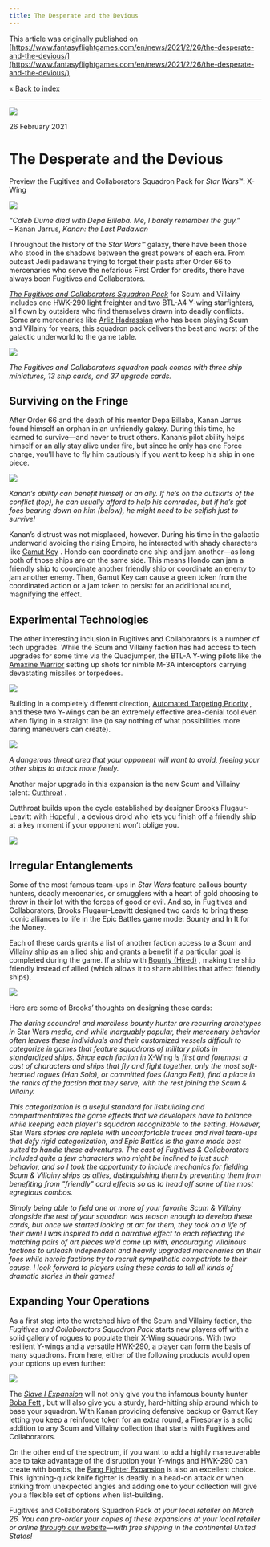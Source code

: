 ```yaml
---
title: The Desperate and the Devious
---
```


This article was originally published on [https://www.fantasyflightgames.com/en/news/2021/2/26/the-desperate-and-the-devious/](https://www.fantasyflightgames.com/en/news/2021/2/26/the-desperate-and-the-devious/)

&laquo; [Back to index](../index.md)

---

![](3ff7f5272f47a76eb816d7182950aaae.jpg)

26 February 2021

The Desperate and the Devious
=============================

Preview the Fugitives and Collaborators Squadron Pack for _Star Wars_™: X-Wing

![](a7321e0ddc983ef9d5113dbbe37b26b0.png)

_“Caleb Dume died with Depa Billaba. Me, I barely remember the guy.”_  
– Kanan Jarrus, _Kanan: the Last Padawan_

Throughout the history of the _Star Wars™_ galaxy, there have been those who stood in the shadows between the great powers of each era. From outcast Jedi padawans trying to forget their pasts after Order 66 to mercenaries who serve the nefarious First Order for credits, there have always been Fugitives and Collaborators.

_[The Fugitives and Collaborators Squadron Pack](https://www.fantasyflightgames.com/en/products/x-wing-second-edition/products/fugitives-and-collaborators-squadron-pack/)_ for Scum and Villainy includes one HWK-290 light freighter and two BTL-A4 Y-wing starfighters, all flown by outsiders who find themselves drawn into deadly conflicts. Some are mercenaries like [Arliz Hadrassian](6562470387fe71eacff05291aa086e1a.png) who has been playing Scum and Villainy for years, this squadron pack delivers the best and worst of the galactic underworld to the game table.

![](210e5b8df3f527ed66c4a417a82ac346.png)

_The Fugitives and Collaborators squadron pack comes with three ship miniatures, 13 ship cards, and 37 upgrade cards._

Surviving on the Fringe
-----------------------

After Order 66 and the death of his mentor Depa Billaba, Kanan Jarrus found himself an orphan in an unfriendly galaxy. During this time, he learned to survive—and never to trust others. Kanan’s pilot ability helps himself or an ally stay alive under fire, but since he only has one Force charge, you’ll have to fly him cautiously if you want to keep his ship in one piece.

![](2e3e303eb0c767afcc6a9cc0699c2f73.jpg)

_Kanan’s ability can benefit himself or an ally. If he’s on the outskirts of the conflict (top), he can usually afford to help his comrades, but if he’s got foes bearing down on him (below), he might need to be selfish just to survive!_

Kanan’s distrust was not misplaced, however. During his time in the galactic underworld avoiding the rising Empire, he interacted with shady characters like [Gamut Key](fba1b8a4f15bb7acb8ce4e83be04708d.png) . Hondo can coordinate one ship and jam another—as long both of those ships are on the same side. This means Hondo can jam a friendly ship to coordinate another friendly ship or coordinate an enemy to jam another enemy. Then, Gamut Key can cause a green token from the coordinated action or a jam token to persist for an additional round, magnifying the effect.

Experimental Technologies
-------------------------

The other interesting inclusion in Fugitives and Collaborators is a number of tech upgrades. While the Scum and Villainy faction has had access to tech upgrades for some time via the Quadjumper, the BTL-A Y-wing pilots like the [Amaxine Warrior](474bc60755172f34edaa898be5e0aab4.png) setting up shots for nimble M-3A interceptors carrying devastating missiles or torpedoes.

![](b410ffffd3fb8193f24acf5309cfa57c.jpg)

Building in a completely different direction, [Automated Targeting Priority](62d11a14c65d610a457e29c71343cf80.png) , and these two Y-wings can be an extremely effective area-denial tool even when flying in a straight line (to say nothing of what possibilities more daring maneuvers can create).

![](81fe2453b9e0c6117549626ecff9ca8c.jpg)

_A dangerous threat area that your opponent will want to avoid, freeing your other ships to attack more freely._

Another major upgrade in this expansion is the new Scum and Villainy talent: [Cutthroat](8d00f5490d6d2b0f87ad9d52a6b56c24.png) .

Cutthroat builds upon the cycle established by designer Brooks Flugaur-Leavitt with [Hopeful](d809652e471d1a5bb7cc3f3099764115.png) , a devious droid who lets you finish off a friendly ship at a key moment if your opponent won’t oblige you.

![](2103ba0241b565195b0d754cb61287b5.jpg)

Irregular Entanglements
-----------------------

Some of the most famous team-ups in _Star Wars_ feature callous bounty hunters, deadly mercenaries, or smugglers with a heart of gold choosing to throw in their lot with the forces of good or evil. And so, in Fugitives and Collaborators, Brooks Flugaur-Leavitt designed two cards to bring these iconic alliances to life in the Epic Battles game mode: Bounty and In It for the Money.

Each of these cards grants a list of another faction access to a Scum and Villainy ship as an allied ship and grants a benefit if a particular goal is completed during the game. If a ship with [Bounty (Hired)](5684feb5def1568fda240d0353a93cc0.png) , making the ship friendly instead of allied (which allows it to share abilities that affect friendly ships).

![](70349997e4226e3c8fe7fdcad1376380.png)

Here are some of Brooks’ thoughts on designing these cards:

_The daring scoundrel and merciless bounty hunter are recurring archetypes in_ Star Wars _media, and while inarguably popular, their mercenary behavior often leaves these individuals and their customized vessels difficult to categorize in games that feature squadrons of military pilots in standardized ships. Since each faction in_ X-Wing _is first and foremost a cast of characters and ships that fly and fight together, only the most soft-hearted rogues (Han Solo), or committed foes (Jango Fett), find a place in the ranks of the faction that they serve, with the rest joining the Scum & Villainy._

_This categorization is a useful standard for listbuilding and compartmentalizes the game effects that we developers have to balance while keeping each player's squadron recognizable to the setting. However,_ Star Wars _stories are replete with uncomfortable truces and rival team-ups that defy rigid categorization, and Epic Battles is the game mode best suited to handle these adventures. The cast of Fugitives & Collaborators included quite a few characters who might be inclined to just such behavior, and so I took the opportunity to include mechanics for fielding Scum & Villainy ships as allies, distinguishing them by preventing them from benefiting from "friendly" card effects so as to head off some of the most egregious combos._

_Simply being able to field one or more of your favorite Scum & Villainy alongside the rest of your squadron was reason enough to develop these cards, but once we started looking at art for them, they took on a life of their own! I was inspired to add a narrative effect to each reflecting the matching pairs of art pieces we'd come up with, encouraging villainous factions to unleash independent and heavily upgraded mercenaries on their foes while heroic factions try to recruit sympathetic compatriots to their cause. I look forward to players using these cards to tell all kinds of dramatic stories in their games!_

Expanding Your Operations
-------------------------

As a first step into the wretched hive of the Scum and Villainy faction, the _Fugitives and Collaborators Squadron Pack_ starts new players off with a solid gallery of rogues to populate their X-Wing squadrons. With two resilient Y-wings and a versatile HWK-290, a player can form the basis of many squadrons. From here, either of the following products would open your options up even further:

![](6cb09053dbcb86714ec470395f420252.png)

The _[Slave I Expansion](https://www.fantasyflightgames.com/en/products/x-wing-second-edition/products/x-wing-second-edition-slave-i-expansion-pack/)_ will not only give you the infamous bounty hunter [Boba Fett](684f6bd6f18cc4a8c204325df4bb1f7b.png) , but will also give you a sturdy, hard-hitting ship around which to base your squadron. With Kanan providing defensive backup or Gamut Key letting you keep a reinforce token for an extra round, a Firespray is a solid addition to any Scum and Villainy collection that starts with Fugitives and Collaborators.

On the other end of the spectrum, if you want to add a highly maneuverable ace to take advantage of the disruption your Y-wings and HWK-290 can create with bombs, the [Fang Fighter Expansion](https://www.fantasyflightgames.com/en/products/x-wing-second-edition/products/fang-fighter-expansion-pack/) is also an excellent choice. This lightning-quick knife fighter is deadly in a head-on attack or when striking from unexpected angles and adding one to your collection will give you a flexible set of options when list-building.

Fugitives and Collaborators Squadron Pack _at your local retailer on March 26. You can pre-order your copies of these expansions at your local retailer or online [through our website](https://store.us.asmodee.com/preorders/create/SWZ85/)—with free shipping in the continental United States!_